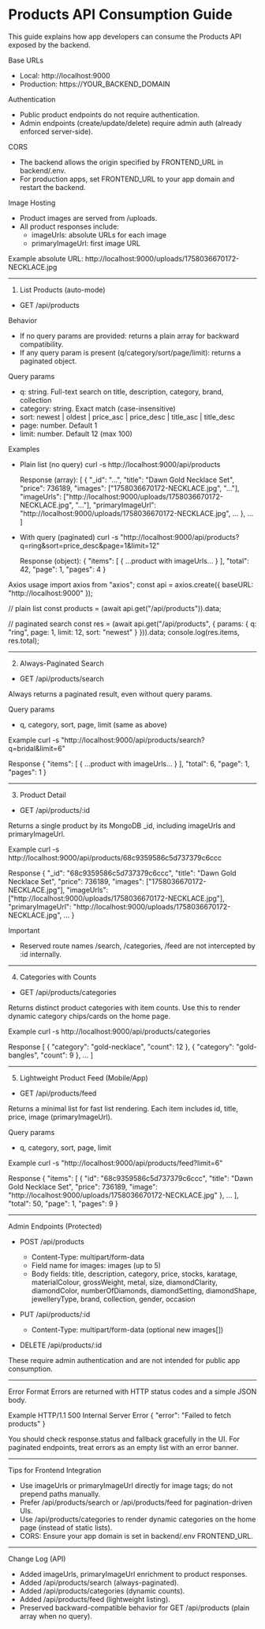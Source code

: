 # Products API Consumption Guide

This guide explains how app developers can consume the Products API exposed by the backend.

Base URLs
- Local: http://localhost:9000
- Production: https://YOUR_BACKEND_DOMAIN

Authentication
- Public product endpoints do not require authentication.
- Admin endpoints (create/update/delete) require admin auth (already enforced server-side).

CORS
- The backend allows the origin specified by FRONTEND_URL in backend/.env.
- For production apps, set FRONTEND_URL to your app domain and restart the backend.

Image Hosting
- Product images are served from /uploads.
- All product responses include:
  - imageUrls: absolute URLs for each image
  - primaryImageUrl: first image URL

Example absolute URL:
http://localhost:9000/uploads/1758036670172-NECKLACE.jpg

-------------------------------------------------------------------------------

1) List Products (auto-mode)
- GET /api/products

Behavior
- If no query params are provided: returns a plain array for backward compatibility.
- If any query param is present (q/category/sort/page/limit): returns a paginated object.

Query params
- q: string. Full-text search on title, description, category, brand, collection
- category: string. Exact match (case-insensitive)
- sort: newest | oldest | price_asc | price_desc | title_asc | title_desc
- page: number. Default 1
- limit: number. Default 12 (max 100)

Examples
- Plain list (no query)
  curl -s http://localhost:9000/api/products

  Response (array):
  [
    {
      "_id": "...",
      "title": "Dawn Gold Necklace Set",
      "price": 736189,
      "images": ["1758036670172-NECKLACE.jpg", "..."],
      "imageUrls": ["http://localhost:9000/uploads/1758036670172-NECKLACE.jpg", "..."],
      "primaryImageUrl": "http://localhost:9000/uploads/1758036670172-NECKLACE.jpg",
      ...
    },
    ...
  ]

- With query (paginated)
  curl -s "http://localhost:9000/api/products?q=ring&sort=price_desc&page=1&limit=12"

  Response (object):
  {
    "items": [ { ...product with imageUrls... } ],
    "total": 42,
    "page": 1,
    "pages": 4
  }

Axios usage
import axios from "axios";
const api = axios.create({ baseURL: "http://localhost:9000" });

// plain list
const products = (await api.get("/api/products")).data;

// paginated search
const res = (await api.get("/api/products", { params: { q: "ring", page: 1, limit: 12, sort: "newest" } })).data;
console.log(res.items, res.total);

-------------------------------------------------------------------------------

2) Always-Paginated Search
- GET /api/products/search

Always returns a paginated result, even without query params.

Query params
- q, category, sort, page, limit (same as above)

Example
curl -s "http://localhost:9000/api/products/search?q=bridal&limit=6"

Response
{
  "items": [ { ...product with imageUrls... } ],
  "total": 6,
  "page": 1,
  "pages": 1
}

-------------------------------------------------------------------------------

3) Product Detail
- GET /api/products/:id

Returns a single product by its MongoDB _id, including imageUrls and primaryImageUrl.

Example
curl -s http://localhost:9000/api/products/68c9359586c5d737379c6ccc

Response
{
  "_id": "68c9359586c5d737379c6ccc",
  "title": "Dawn Gold Necklace Set",
  "price": 736189,
  "images": ["1758036670172-NECKLACE.jpg"],
  "imageUrls": ["http://localhost:9000/uploads/1758036670172-NECKLACE.jpg"],
  "primaryImageUrl": "http://localhost:9000/uploads/1758036670172-NECKLACE.jpg",
  ...
}

Important
- Reserved route names /search, /categories, /feed are not intercepted by :id internally.

-------------------------------------------------------------------------------

4) Categories with Counts
- GET /api/products/categories

Returns distinct product categories with item counts. Use this to render dynamic category chips/cards on the home page.

Example
curl -s http://localhost:9000/api/products/categories

Response
[
  { "category": "gold-necklace", "count": 12 },
  { "category": "gold-bangles", "count": 9 },
  ...
]

-------------------------------------------------------------------------------

5) Lightweight Product Feed (Mobile/App)
- GET /api/products/feed

Returns a minimal list for fast list rendering. Each item includes id, title, price, image (primaryImageUrl).

Query params
- q, category, sort, page, limit

Example
curl -s "http://localhost:9000/api/products/feed?limit=6"

Response
{
  "items": [
    { "id": "68c9359586c5d737379c6ccc", "title": "Dawn Gold Necklace Set", "price": 736189, "image": "http://localhost:9000/uploads/1758036670172-NECKLACE.jpg" },
    ...
  ],
  "total": 50,
  "page": 1,
  "pages": 9
}

-------------------------------------------------------------------------------

Admin Endpoints (Protected)
- POST /api/products
  - Content-Type: multipart/form-data
  - Field name for images: images (up to 5)
  - Body fields: title, description, category, price, stocks, karatage, materialColour, grossWeight, metal, size, diamondClarity, diamondColor, numberOfDiamonds, diamondSetting, diamondShape, jewelleryType, brand, collection, gender, occasion

- PUT /api/products/:id
  - Content-Type: multipart/form-data (optional new images[])

- DELETE /api/products/:id

These require admin authentication and are not intended for public app consumption.

-------------------------------------------------------------------------------

Error Format
Errors are returned with HTTP status codes and a simple JSON body.

Example
HTTP/1.1 500 Internal Server Error
{ "error": "Failed to fetch products" }

You should check response.status and fallback gracefully in the UI. For paginated endpoints, treat errors as an empty list with an error banner.

-------------------------------------------------------------------------------

Tips for Frontend Integration
- Use imageUrls or primaryImageUrl directly for image tags; do not prepend paths manually.
- Prefer /api/products/search or /api/products/feed for pagination-driven UIs.
- Use /api/products/categories to render dynamic categories on the home page (instead of static lists).
- CORS: Ensure your app domain is set in backend/.env FRONTEND_URL.

-------------------------------------------------------------------------------

Change Log (API)
- Added imageUrls, primaryImageUrl enrichment to product responses.
- Added /api/products/search (always-paginated).
- Added /api/products/categories (dynamic counts).
- Added /api/products/feed (lightweight listing).
- Preserved backward-compatible behavior for GET /api/products (plain array when no query).
